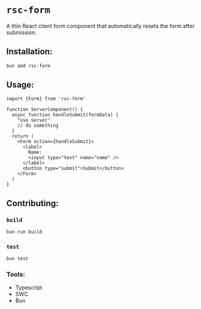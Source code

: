 # `rsc-form`

A thin React client form component that automatically resets the form after submission.

## Installation:

```sh
bun add rsc-form
```

## Usage:

```tsx
import {Form} from 'rsc-form'

function ServerComponent() {
  async function handleSubmit(formData) {
    "use server"
    // do something
  }
  return (
    <Form action={handleSubmit}>
      <label>
        Name:
        <input type="text" name="name" />
      </label>
      <button type="submit">Submit</button>
    </Form>
  )
}
```

## Contributing:

### `build`

```sh
bun run build
```

### `test`

```sh
bun test
```

### Tools:

- Typescript
- SWC
- Bun
